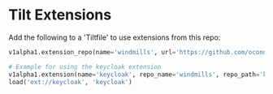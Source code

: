 # Tilt Extensions

Add the following to a 'Tiltfile' to use extensions from this repo:

```python
v1alpha1.extension_repo(name='windmills', url='https://github.com/oconnormi/windmills')

# Example for using the keycloak extension
v1alpha1.extension(name='keycloak', repo_name='windmills', repo_path='keycloak')
load('ext://keycloak', 'keycloak')
```